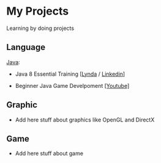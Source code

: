 My Projects
===========

Learning by doing projects

## Language

[Java](https://github.com/developersCradle/MyProjects/tree/master/java):
* Java 8 Essential Training [[Lynda](https://www.lynda.com/Java-tutorials/Java-Essential-Training/377484-2.html?srchtrk=index%3a4%0alinktypeid%3a2%0aq%3ajava+essential%0apage%3a1%0as%3arelevance%0asa%3atrue%0aproducttypeid%3a2) / [Linkedin](https://www.linkedin.com/learning/java-8-essential-training/next-steps)]

* Beginner Java Game Develpoment [[Youtube]](https://www.youtube.com/watch?v=fqdgrFuFZqU&list=PLWms45O3n--4t1cUhKrqgOLeHE_sRtr0S)

## Graphic
* Add here stuff about graphics like OpenGL and DirectX

## Game

* Add here stuff about game



